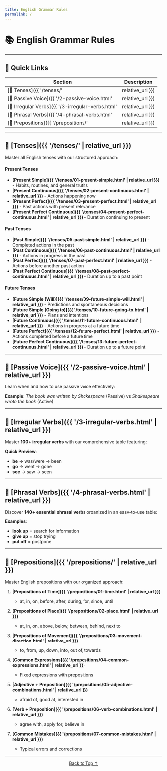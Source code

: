 ```yaml
---
title: English Grammar Rules
permalink: /
---
```


# 📚 English Grammar Rules

---

## 🚀 Quick Links

| Section | Description |
|---------|-------------|
| [📖 Tenses]({{ '/tenses/' | relative_url }}) | All 13 English tenses |
| [🔄 Passive Voice]({{ '/2-passive-voice.html' | relative_url }}) | Active vs. Passive forms |
| [📝 Irregular Verbs]({{ '/3-irregular-verbs.html' | relative_url }}) | 100+ verbs with patterns |
| [💬 Phrasal Verbs]({{ '/4-phrasal-verbs.html' | relative_url }}) | 140+ common phrasal verbs |
| [📍 Prepositions]({{ '/prepositions/' | relative_url }}) | Time, place, movement |

---

## 📖 [Tenses]({{ '/tenses/' | relative_url }})

Master all English tenses with our structured approach:

#### Present Tenses
- **[Present Simple]({{ '/tenses/01-present-simple.html' | relative_url }})** - Habits, routines, and general truths
- **[Present Continuous]({{ '/tenses/02-present-continuous.html' | relative_url }})** - Actions happening now
- **[Present Perfect]({{ '/tenses/03-present-perfect.html' | relative_url }})** - Past actions with present relevance
- **[Present Perfect Continuous]({{ '/tenses/04-present-perfect-continuous.html' | relative_url }})** - Duration continuing to present

#### Past Tenses
- **[Past Simple]({{ '/tenses/05-past-simple.html' | relative_url }})** - Completed actions in the past
- **[Past Continuous]({{ '/tenses/06-past-continuous.html' | relative_url }})** - Actions in progress in the past
- **[Past Perfect]({{ '/tenses/07-past-perfect.html' | relative_url }})** - Actions before another past action
- **[Past Perfect Continuous]({{ '/tenses/08-past-perfect-continuous.html' | relative_url }})** - Duration up to a past point

#### Future Tenses
- **[Future Simple (Will)]({{ '/tenses/09-future-simple-will.html' | relative_url }})** - Predictions and spontaneous decisions
- **[Future Simple (Going to)]({{ '/tenses/10-future-going-to.html' | relative_url }})** - Plans and intentions
- **[Future Continuous]({{ '/tenses/11-future-continuous.html' | relative_url }})** - Actions in progress at a future time
- **[Future Perfect]({{ '/tenses/12-future-perfect.html' | relative_url }})** - Actions completed before a future time
- **[Future Perfect Continuous]({{ '/tenses/13-future-perfect-continuous.html' | relative_url }})** - Duration up to a future point

---

## 🔄 [Passive Voice]({{ '/2-passive-voice.html' | relative_url }})

Learn when and how to use passive voice effectively:

**Example**: *The book was written by Shakespeare* (Passive) vs *Shakespeare wrote the book* (Active)

---

## 📝 [Irregular Verbs]({{ '/3-irregular-verbs.html' | relative_url }})

Master **100+ irregular verbs** with our comprehensive table featuring:

**Quick Preview**:
- **be** → was/were → been
- **go** → went → gone
- **see** → saw → seen

---

## 💬 [Phrasal Verbs]({{ '/4-phrasal-verbs.html' | relative_url }})

Discover **140+ essential phrasal verbs** organized in an easy-to-use table:

**Examples**:
- **look up** = search for information
- **give up** = stop trying
- **put off** = postpone

---

## 📍 [Prepositions]({{ '/prepositions/' | relative_url }})

Master English prepositions with our organized approach:

1. **[Prepositions of Time]({{ '/prepositions/01-time.html' | relative_url }})**
   - at, in, on, before, after, during, for, since, until

2. **[Prepositions of Place]({{ '/prepositions/02-place.html' | relative_url }})**
   - at, in, on, above, below, between, behind, next to

3. **[Prepositions of Movement]({{ '/prepositions/03-movement-direction.html' | relative_url }})**
   - to, from, up, down, into, out of, towards

4. **[Common Expressions]({{ '/prepositions/04-common-expressions.html' | relative_url }})**
   - Fixed expressions with prepositions

5. **[Adjective + Preposition]({{ '/prepositions/05-adjective-combinations.html' | relative_url }})**
   - afraid of, good at, interested in

6. **[Verb + Preposition]({{ '/prepositions/06-verb-combinations.html' | relative_url }})**
   - agree with, apply for, believe in

7. **[Common Mistakes]({{ '/prepositions/07-common-mistakes.html' | relative_url }})**
   - Typical errors and corrections

---

<div align="center" markdown="1">

[Back to Top ↑](#-english-grammar-rules)

</div>
